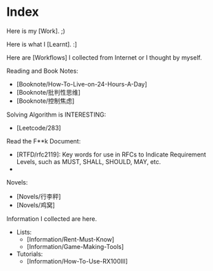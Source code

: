 # Index

Here is my [Work]. ;)

Here is what I [Learnt]. :]

Here are [Workflows] I collected from Internet or I thought by myself.

Reading and Book Notes:

- [Booknote/How-To-Live-on-24-Hours-A-Day]
- [Booknote/批判性思维]
- [Booknote/控制焦虑]

Solving Algorithm is INTERESTING:

- [Leetcode/283]

Read the F**k Document:

- [RTFD/rfc2119]: Key words for use in RFCs to Indicate Requirement Levels, such as MUST, SHALL, SHOULD, MAY, etc.
- [RTFD/rfc2338]: VRRP (Virtual Router Redundancy Protocol v3)

Novels:

- [Novels/行李秤]
- [Novels/鸡窝]

Information I collected are here.

- Lists:
    - [Information/Rent-Must-Know]
    - [Information/Game-Making-Tools]
- Tutorials:
    - [Information/How-To-Use-RX100III]

